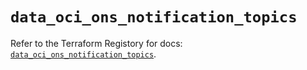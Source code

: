 # `data_oci_ons_notification_topics`

Refer to the Terraform Registory for docs: [`data_oci_ons_notification_topics`](https://registry.terraform.io/providers/oracle/oci/6.18.0/docs/data-sources/ons_notification_topics).
